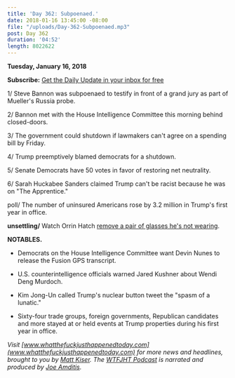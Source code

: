 ```yaml
---
title: 'Day 362: Subpoenaed.'
date: 2018-01-16 13:45:00 -08:00
file: "/uploads/Day-362-Subpoenaed.mp3"
post: Day 362
duration: '04:52'
length: 8022622
---
```


**Tuesday, January 16, 2018**

**Subscribe:** [Get the Daily Update in your inbox for free](https://whatthefuckjusthappenedtoday.com/subscribe/)

1/ Steve Bannon was subpoenaed to testify in front of a grand jury as part of Mueller's Russia probe.

2/ Bannon met with the House Intelligence Committee this morning behind closed-doors.

3/ The government could shutdown if lawmakers can't agree on a spending bill by Friday.

4/ Trump preemptively blamed democrats for a shutdown.

5/ Senate Democrats have 50 votes in favor of restoring net neutrality.

6/ Sarah Huckabee Sanders claimed Trump can't be racist because he was on "The Apprentice."

poll/ The number of uninsured Americans rose by 3.2 million in Trump's first year in office.

**unsettling/** Watch Orrin Hatch [remove a pair of glasses he's not wearing](https://twitter.com/LevineJonathan/status/953310521775788032).

**NOTABLES.**

* Democrats on the House Intelligence Committee want Devin Nunes to release the Fusion GPS transcript.

* U.S. counterintelligence officials warned Jared Kushner about Wendi Deng Murdoch.

* Kim Jong-Un called Trump's nuclear button tweet the "spasm of a lunatic."

* Sixty-four trade groups, foreign governments, Republican candidates and more stayed at or held events at Trump properties during his first year in office.

*Visit [www.whatthefuckjusthappenedtoday.com](www.whatthefuckjusthappenedtoday.com) for more news and headlines, brought to you by [Matt Kiser](https://twitter.com/Matt_Kiser). The [WTFJHT Podcast](https://whatthefuckjusthappenedtoday.com/podcasts/) is narrated and produced by [Joe Amditis](https://twitter.com/jsamditis).*